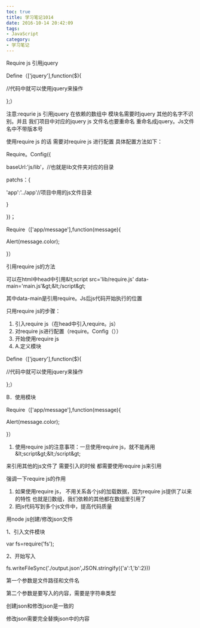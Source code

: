 ```yaml
---
toc: true
title: 学习笔记1014
date: 2016-10-14 20:42:09
tags:
- JavaScript
category: 
- 学习笔记
---
```

Require js  引用jquery

Define（[&#39;jquery&#39;],function($){

//代码中就可以使用jquery来操作

};）

注意:requrie js  引用jquery 在依赖的数组中   模块名需要时jquery  其他的名字不识别。并且 我们项目中对应的jquery js 文件名也要重命名  重命名成jquery。Js文件名中不带版本号

使用require js  的话  需要对require js  进行配置  具体配置方法如下：

Require。Config({

 baseUrl:&#39;js/lib&#39;，//也就是lib文件夹对应的目录

 patchs：{

   'app':'../app'//项目中用的js文件目录

}

})；

Require（['app/message'],function(message){

  Alert(message.color);

}）

引用require js的方法

可以在html中head中引用\&lt;script src='lib/require.js' data-main='main.js'\&gt;\&lt;/script\&gt;

其中data-main是引用require。Js后js代码开始执行的位置

只用require js的步骤：

1. 引入require js（在head中引入require。js）
2. 对require js进行配置（require。Config（））
3. 开始使用require js
4. A.定义模块

Define（[&#39;jquery&#39;],function($){

//代码中就可以使用jquery来操作

};）

B．使用模块

Require（['app/message'],function(message){

  Alert(message.color);

}）

1. 使用require js的注意事项：一旦使用require js，就不能再用\&lt;script\&gt;\&lt;/script\&gt;

来引用其他的js文件了  需要引入的时候 都需要使用require js来引用

强调一下require js的作用

1. 如果使用require js， 不用关系各个js的加载数据，因为require js提供了以来的特性  也就是[]数组，我们依赖的其他都在数组里引用了
2. 把js代码写到多个js文件中，提高代码质量







用node js创建/修改json文件

1、引入文件模块

var fs=require('fs');

2、开始写入

fs.writeFileSync('./output.json',JSON.stringify({'a':1,'b':2}))

第一个参数是文件路径和文件名

第二个参数是要写入的内容，需要是字符串类型

创建json和修改json是一致的

修改json需要完全替换json中的内容